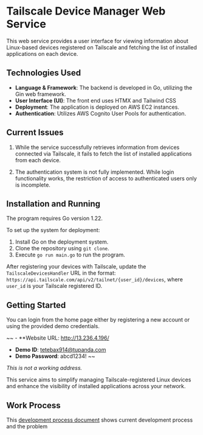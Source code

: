 # Tailscale Device Manager Web Service

This web service provides a user interface for viewing information about Linux-based devices registered on Tailscale and fetching the list of installed applications on each device.

## Technologies Used

- **Language & Framework**: The backend is developed in Go, utilizing the Gin web framework.
- **User Interface (UI)**: The front end uses HTMX and Tailwind CSS
- **Deployment**: The application is deployed on AWS EC2 instances.
- **Authentication**: Utilizes AWS Cognito User Pools for authentication.

## Current Issues

1. While the service successfully retrieves information from devices connected via Tailscale, it fails to fetch the list of installed applications from each device.

2. The authentication system is not fully implemented. While login functionality works, the restriction of access to authenticated users only is incomplete.

## Installation and Running

The program requires Go version 1.22.

To set up the system for deployment:
1. Install Go on the deployment system.
2. Clone the repository using `git clone`.
3. Execute `go run main.go` to run the program.

After registering your devices with Tailscale, update the `TailscaleDevicesHandler` URL in the format:
`https://api.tailscale.com/api/v2/tailnet/{user_id}/devices`, where `user_id` is your Tailscale registered ID.

## Getting Started

You can login from the home page either by registering a new account or 
using the provided demo credentials.

~~ - **Website URL: http://13.236.4.196/
- **Demo ID**: tetebax914@tupanda.com
- **Demo Password**: abcd1234! ~~

*This is not a working address.*

This service aims to simplify managing Tailscale-registered Linux devices and enhance the visibility of installed applications across your network.

## Work Process

This [development process document](https://docs.google.com/document/d/1goaHwZMRKISYeXH7IYmhDYPXu867JopLfzqVepu04jc/edit) shows current development process and the problem
